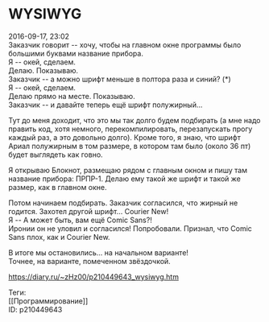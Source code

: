 WYSIWYG
========

   
 2016-09-17, 23:02   
  Заказчик говорит -- хочу, чтобы на главном окне программы было большими буквами название прибора.   
 Я -- окей, сделаем.   
 Делаю. Показываю.   
 Заказчик -- а можно шрифт меньше в полтора раза и синий? (\*)   
 Я -- окей, сделаем.   
 Делаю прямо на месте. Показываю.   
 Заказчик -- и давайте теперь ещё шрифт полужирный...   
   
 Тут до меня доходит, что это мы так долго будем подбирать (а мне надо править код, хотя немного, перекомпилировать, перезапускать прогу каждый раз, а это довольно долго). Кроме того, я знаю, что шрифт Ариал полужирным в том размере, в котором там было (около 36 пт) будет выглядеть как говно.   
   
 Я открываю Блокнот, размещаю рядом с главным окном и пишу там название прибора: ПРПР-1. Делаю ему такой же шрифт и такой же размер, как в главном окне.   
   
 Потом начинаем подбирать. Заказчик согласился, что жирный не годится. Захотел другой шрифт... Courier New!   
 Я -- А может быть, вам ещё Comic Sans?!   
 Иронии он не уловил и согласился! Попробовали. Признал, что Comic Sans плох, как и Courier New.   
   
 В итоге мы остановились... на начальном варианте!   
  Точнее, на варианте, помеченном звёздочкой.    
    
 <https://diary.ru/~zHz00/p210449643_wysiwyg.htm>   
   
 Теги:   
 [[Программирование]]   
 ID: p210449643